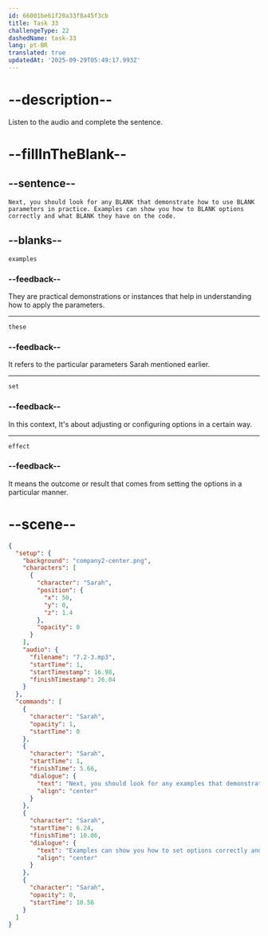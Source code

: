 ```yaml
---
id: 66001be61f20a33f8a45f3cb
title: Task 33
challengeType: 22
dashedName: task-33
lang: pt-BR
translated: true
updatedAt: '2025-09-29T05:49:17.993Z'
---
```


<!-- (Audio) Sarah: Next, you should look for any examples that demonstrate how to use these parameters in practice. Examples can show you how to set options correctly and what effect they have on the code. -->

# --description--

Listen to the audio and complete the sentence.

# --fillInTheBlank--

## --sentence--

`Next, you should look for any BLANK that demonstrate how to use BLANK parameters in practice. Examples can show you how to BLANK options correctly and what BLANK they have on the code.`

## --blanks--

`examples`

### --feedback--

They are practical demonstrations or instances that help in understanding how to apply the parameters.

---

`these`

### --feedback--

It refers to the particular parameters Sarah mentioned earlier.

---

`set`

### --feedback--

In this context, It's about adjusting or configuring options in a certain way.

---

`effect`

### --feedback--

It means the outcome or result that comes from setting the options in a particular manner.

# --scene--

```json
{
  "setup": {
    "background": "company2-center.png",
    "characters": [
      {
        "character": "Sarah",
        "position": {
          "x": 50,
          "y": 0,
          "z": 1.4
        },
        "opacity": 0
      }
    ],
    "audio": {
      "filename": "7.2-3.mp3",
      "startTime": 1,
      "startTimestamp": 16.98,
      "finishTimestamp": 26.04
    }
  },
  "commands": [
    {
      "character": "Sarah",
      "opacity": 1,
      "startTime": 0
    },
    {
      "character": "Sarah",
      "startTime": 1,
      "finishTime": 5.66,
      "dialogue": {
        "text": "Next, you should look for any examples that demonstrate how to use these parameters in practice.",
        "align": "center"
      }
    },
    {
      "character": "Sarah",
      "startTime": 6.24,
      "finishTime": 10.06,
      "dialogue": {
        "text": "Examples can show you how to set options correctly and what effect they have on the code.",
        "align": "center"
      }
    },
    {
      "character": "Sarah",
      "opacity": 0,
      "startTime": 10.56
    }
  ]
}
```
